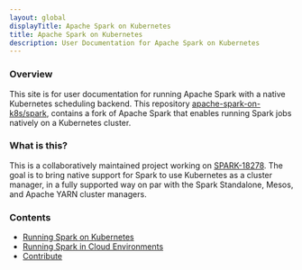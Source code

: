 ```yaml
---
layout: global
displayTitle: Apache Spark on Kubernetes
title: Apache Spark on Kubernetes
description: User Documentation for Apache Spark on Kubernetes
---
```


### Overview

This site is for user documentation for running Apache Spark with a native Kubernetes scheduling backend. 
This repository [apache-spark-on-k8s/spark](https://github.com/apache-spark-on-k8s/spark), 
contains a fork of Apache Spark that enables running Spark jobs natively on a Kubernetes cluster.

### What is this?

This is a collaboratively maintained project working on 
[SPARK-18278](https://issues.apache.org/jira/browse/SPARK-18278). 
The goal is to bring native support for Spark to use Kubernetes as a cluster manager, 
in a fully supported way on par with the Spark Standalone, Mesos, and Apache YARN cluster managers.


### Contents

* [Running Spark on Kubernetes](./running-on-kubernetes.html)
* [Running Spark in Cloud Environments](./running-on-kubernetes-cloud.html)
* [Contribute](./contribute.html)